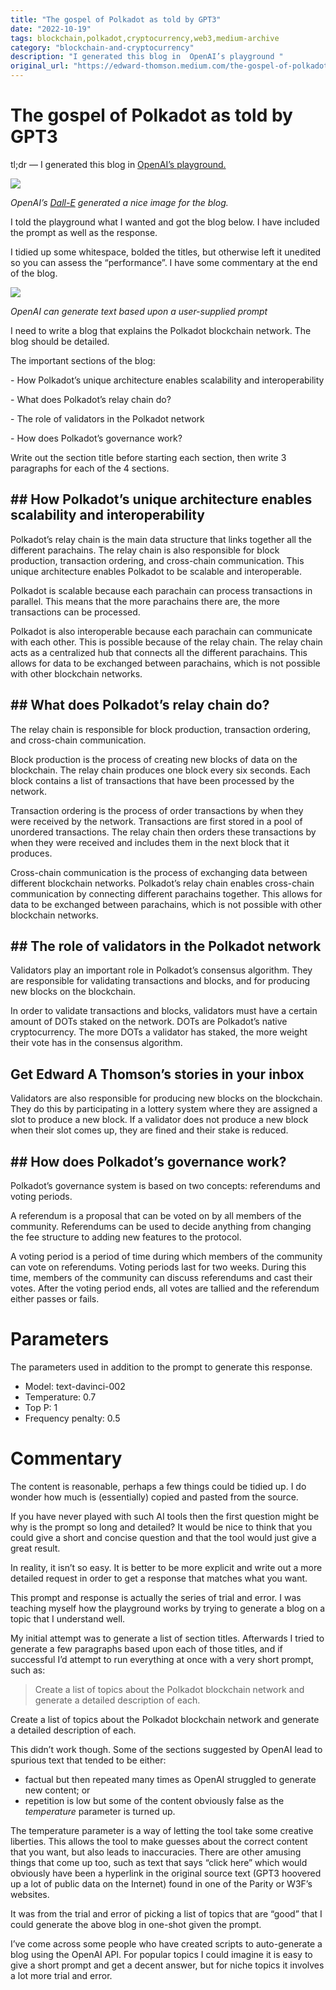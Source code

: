 ```yaml
---
title: "The gospel of Polkadot as told by GPT3"
date: "2022-10-19"
tags: blockchain,polkadot,cryptocurrency,web3,medium-archive
category: "blockchain-and-cryptocurrency"
description: "I generated this blog in  OpenAI’s playground "
original_url: "https://edward-thomson.medium.com/the-gospel-of-polkadot-as-told-by-gpt3-fe2873fae772"
---
```


# The gospel of Polkadot as told by GPT3

tl;dr — I generated this blog in [OpenAI’s playground.](https://beta.openai.com/)

![](/images/1*-DqXok4p5G1wQtUaFQlVkg.png)

*OpenAI’s [Dall-E](https://openai.com/dall-e-2/) generated a nice image for the blog.*

I told the playground what I wanted and got the blog below. I have included the prompt as well as the response.

I tidied up some whitespace, bolded the titles, but otherwise left it unedited so you can assess the “performance”. I have some commentary at the end of the blog.

![](/images/1*yK1Jmxle1pZCyjEsKjOzGg.png)

*OpenAI can generate text based upon a user-supplied prompt*

I need to write a blog that explains the Polkadot blockchain network. The blog should be detailed.

The important sections of the blog:

\- How Polkadot’s unique architecture enables scalability and interoperability

\- What does Polkadot’s relay chain do?

\- The role of validators in the Polkadot network

\- How does Polkadot’s governance work?

Write out the section title before starting each section, then write 3 paragraphs for each of the 4 sections.

## \## How Polkadot’s unique architecture enables scalability and interoperability

Polkadot’s relay chain is the main data structure that links together all the different parachains. The relay chain is also responsible for block production, transaction ordering, and cross-chain communication. This unique architecture enables Polkadot to be scalable and interoperable.

Polkadot is scalable because each parachain can process transactions in parallel. This means that the more parachains there are, the more transactions can be processed.

Polkadot is also interoperable because each parachain can communicate with each other. This is possible because of the relay chain. The relay chain acts as a centralized hub that connects all the different parachains. This allows for data to be exchanged between parachains, which is not possible with other blockchain networks.

## \## What does Polkadot’s relay chain do?

The relay chain is responsible for block production, transaction ordering, and cross-chain communication.

Block production is the process of creating new blocks of data on the blockchain. The relay chain produces one block every six seconds. Each block contains a list of transactions that have been processed by the network.

Transaction ordering is the process of order transactions by when they were received by the network. Transactions are first stored in a pool of unordered transactions. The relay chain then orders these transactions by when they were received and includes them in the next block that it produces.

Cross-chain communication is the process of exchanging data between different blockchain networks. Polkadot’s relay chain enables cross-chain communication by connecting different parachains together. This allows for data to be exchanged between parachains, which is not possible with other blockchain networks.

## \## The role of validators in the Polkadot network

Validators play an important role in Polkadot’s consensus algorithm. They are responsible for validating transactions and blocks, and for producing new blocks on the blockchain.

In order to validate transactions and blocks, validators must have a certain amount of DOTs staked on the network. DOTs are Polkadot’s native cryptocurrency. The more DOTs a validator has staked, the more weight their vote has in the consensus algorithm.

## Get Edward A Thomson’s stories in your inbox

Validators are also responsible for producing new blocks on the blockchain. They do this by participating in a lottery system where they are assigned a slot to produce a new block. If a validator does not produce a new block when their slot comes up, they are fined and their stake is reduced.

## \## How does Polkadot’s governance work?

Polkadot’s governance system is based on two concepts: referendums and voting periods.

A referendum is a proposal that can be voted on by all members of the community. Referendums can be used to decide anything from changing the fee structure to adding new features to the protocol.

A voting period is a period of time during which members of the community can vote on referendums. Voting periods last for two weeks. During this time, members of the community can discuss referendums and cast their votes. After the voting period ends, all votes are tallied and the referendum either passes or fails.

# Parameters

The parameters used in addition to the prompt to generate this response.

-   Model: text-davinci-002
-   Temperature: 0.7
-   Top P: 1
-   Frequency penalty: 0.5

# Commentary

The content is reasonable, perhaps a few things could be tidied up. I do wonder how much is (essentially) copied and pasted from the source.

If you have never played with such AI tools then the first question might be why is the prompt so long and detailed? It would be nice to think that you could give a short and concise question and that the tool would just give a great result.

In reality, it isn’t so easy. It is better to be more explicit and write out a more detailed request in order to get a response that matches what you want.

This prompt and response is actually the series of trial and error. I was teaching myself how the playground works by trying to generate a blog on a topic that I understand well.

My initial attempt was to generate a list of section titles. Afterwards I tried to generate a few paragraphs based upon each of those titles, and if successful I’d attempt to run everything at once with a very short prompt, such as:

> Create a list of topics about the Polkadot blockchain network and generate a detailed description of each.

Create a list of topics about the Polkadot blockchain network and generate a detailed description of each.

This didn’t work though. Some of the sections suggested by OpenAI lead to spurious text that tended to be either:

-   factual but then repeated many times as OpenAI struggled to generate new content; or
-   repetition is low but some of the content obviously false as the *temperature* parameter is turned up.

The temperature parameter is a way of letting the tool take some creative liberties. This allows the tool to make guesses about the correct content that you want, but also leads to inaccuracies. There are other amusing things that come up too, such as text that says “click here” which would obviously have been a hyperlink in the original source text (GPT3 hoovered up a lot of public data on the Internet) found in one of the Parity or W3F’s websites.

It was from the trial and error of picking a list of topics that are “good” that I could generate the above blog in one-shot given the prompt.

I’ve come across some people who have created scripts to auto-generate a blog using the OpenAI API. For popular topics I could imagine it is easy to give a short prompt and get a decent answer, but for niche topics it involves a lot more trial and error.